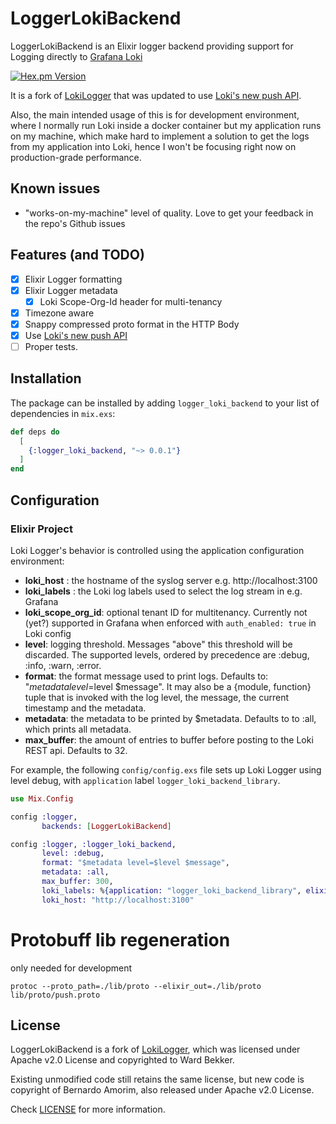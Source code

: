# LoggerLokiBackend

LoggerLokiBackend is an Elixir logger backend providing support for Logging directly to
[Grafana Loki](https://github.com/grafana/loki)

[![Hex.pm Version](http://img.shields.io/hexpm/v/logger_loki_backend.svg?style=flat)](https://hex.pm/packages/logger_loki_backend)

It is a fork of [LokiLogger](https://github.com/wardbekker/LokiLogger) that was updated to use
[Loki's new push API](https://grafana.com/docs/loki/latest/api/#push-log-entries-to-loki).

Also, the main intended usage of this is for development environment, where I normally run Loki
inside a docker container but my application runs on my machine, which make hard to implement a
solution to get the logs from my application into Loki, hence I won't be focusing right now on
production-grade performance.

## Known issues

* "works-on-my-machine" level of quality. Love to get your feedback in the repo's Github issues

## Features (and TODO)

* [x] Elixir Logger formatting
* [x] Elixir Logger metadata
    * [x] Loki Scope-Org-Id header for multi-tenancy
* [x] Timezone aware
* [X] Snappy compressed proto format in the HTTP Body  
* [X] Use [Loki's new push API](https://grafana.com/docs/loki/latest/api/#push-log-entries-to-loki)
* [ ] Proper tests.

## Installation

The package can be installed by adding `logger_loki_backend` to your list of dependencies in `mix.exs`:

```elixir
def deps do
  [
    {:logger_loki_backend, "~> 0.0.1"}
  ]
end
```

## Configuration

### Elixir Project

Loki Logger's behavior is controlled using the application configuration environment:

* __loki_host__ : the hostname of the syslog server e.g. http://localhost:3100
* __loki_labels__ : the Loki log labels used to select the log stream in e.g. Grafana 
* __loki_scope_org_id__: optional tenant ID for multitenancy. Currently not (yet?) supported in Grafana when enforced with `auth_enabled: true` in Loki config 
* __level__: logging threshold. Messages "above" this threshold will be discarded. The supported levels, ordered by precedence are :debug, :info, :warn, :error.
* __format__: the format message used to print logs. Defaults to: "$metadata level=$level $message". It may also be a {module, function} tuple that is invoked with the log level, the message, the current timestamp and the metadata.
* __metadata__: the metadata to be printed by $metadata. Defaults to to :all, which prints all metadata.
* __max_buffer__: the amount of entries to buffer before posting to the Loki REST api. Defaults to 32.  

For example, the following `config/config.exs` file sets up Loki Logger using
level debug, with `application` label `logger_loki_backend_library`. 

```elixir
use Mix.Config

config :logger,
       backends: [LoggerLokiBackend]

config :logger, :logger_loki_backend,
       level: :debug,
       format: "$metadata level=$level $message",
       metadata: :all,
       max_buffer: 300,
       loki_labels: %{application: "logger_loki_backend_library", elixir_node: node()},
       loki_host: "http://localhost:3100"
```

# Protobuff lib regeneration

only needed for development 

```shell script
protoc --proto_path=./lib/proto --elixir_out=./lib/proto lib/proto/push.proto
```

## License

LoggerLokiBackend is a fork of [LokiLogger](https://github.com/wardbekker/LokiLogger), which was
licensed under Apache v2.0 License and copyrighted to Ward Bekker.

Existing unmodified code still retains the same license, but new code is copyright of Bernardo
Amorim, also released under Apache v2.0 License.

Check [LICENSE](LICENSE) for more information.

